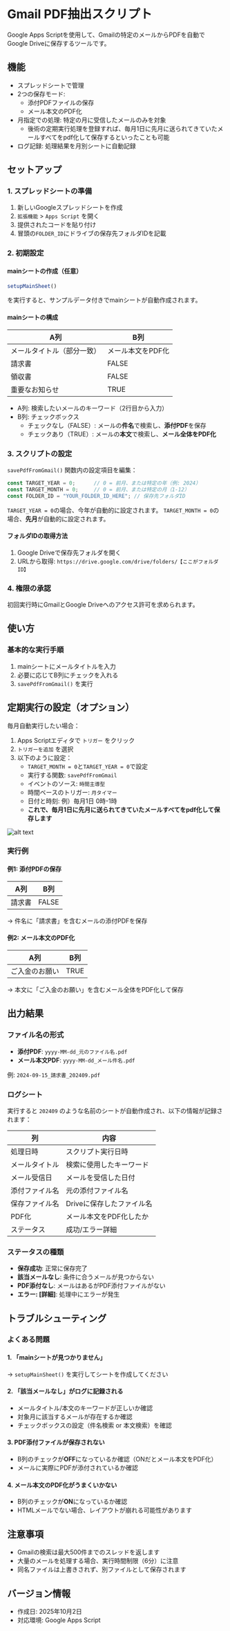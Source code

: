 # Gmail PDF抽出スクリプト

Google Apps Scriptを使用して、Gmailの特定のメールからPDFを自動でGoogle Driveに保存するツールです。

## 機能

- スプレッドシートで管理
- 2つの保存モード:
  - 添付PDFファイルの保存
  - メール本文のPDF化
- 月指定での処理: 特定の月に受信したメールのみを対象
  - 後術の定期実行処理を登録すれば、毎月1日に先月に送られてきていたメールすべてをpdf化して保存するといったことも可能
- ログ記録: 処理結果を月別シートに自動記録

## セットアップ

### 1. スプレッドシートの準備

1. 新しいGoogleスプレッドシートを作成
2. `拡張機能` > `Apps Script` を開く
3. 提供されたコードを貼り付け
4. 冒頭の`FOLDER_ID`にドライブの保存先フォルダIDを記載

### 2. 初期設定

#### mainシートの作成（任意）

```javascript
setupMainSheet()
```

を実行すると、サンプルデータ付きでmainシートが自動作成されます。

#### mainシートの構成

| A列 | B列 |
|-----|-----|
| メールタイトル（部分一致） | メール本文をPDF化 |
| 請求書 | FALSE |
| 領収書 | FALSE |
| 重要なお知らせ | TRUE |

- A列: 検索したいメールのキーワード（2行目から入力）
- B列: チェックボックス
  - チェックなし（FALSE）: メールの**件名**で検索し、**添付PDF**を保存
  - チェックあり（TRUE）: メールの**本文**で検索し、**メール全体をPDF化**

### 3. スクリプトの設定

`savePdfFromGmail()` 関数内の設定項目を編集：

```javascript
const TARGET_YEAR = 0;      // 0 = 前月、または特定の年（例: 2024）
const TARGET_MONTH = 0;     // 0 = 前月、または特定の月（1-12）
const FOLDER_ID = "YOUR_FOLDER_ID_HERE"; // 保存先フォルダID
```
`TARGET_YEAR = 0`の場合、今年が自動的に設定されます。
`TARGET_MONTH = 0`の場合、**先月**が自動的に設定されます。


#### フォルダIDの取得方法

1. Google Driveで保存先フォルダを開く
2. URLから取得: `https://drive.google.com/drive/folders/【ここがフォルダID】`

### 4. 権限の承認

初回実行時にGmailとGoogle Driveへのアクセス許可を求められます。

## 使い方

### 基本的な実行手順

1. mainシートにメールタイトルを入力
2. 必要に応じてB列にチェックを入れる
3. `savePdfFromGmail()` を実行

## 定期実行の設定（オプション）

毎月自動実行したい場合：

1. Apps Scriptエディタで `トリガー` をクリック
2. `トリガーを追加` を選択
3. 以下のように設定：
   - `TARGET_MONTH = 0`と`TARGET_YEAR = 0`で設定
   - 実行する関数: `savePdfFromGmail`
   - イベントのソース: `時間主導型`
   - 時間ベースのトリガー: `月タイマー`
   - 日付と時刻: 例）毎月1日 0時-1時
   - **これで、毎月1日に先月に送られてきていたメールすべてをpdf化して保存します**

![alt text](image.png)


### 実行例

#### 例1: 添付PDFの保存

| A列 | B列 |
|-----|-----|
| 請求書 | FALSE |

→ 件名に「請求書」を含むメールの添付PDFを保存

#### 例2: メール本文のPDF化

| A列 | B列 |
|-----|-----|
| ご入金のお願い | TRUE |

→ 本文に「ご入金のお願い」を含むメール全体をPDF化して保存

## 出力結果

### ファイル名の形式

- **添付PDF**: `yyyy-MM-dd_元のファイル名.pdf`
- **メール本文PDF**: `yyyy-MM-dd_メール件名.pdf`

例: `2024-09-15_請求書_202409.pdf`

### ログシート

実行すると `202409` のような名前のシートが自動作成され、以下の情報が記録されます：

| 列 | 内容 |
|---|------|
| 処理日時 | スクリプト実行日時 |
| メールタイトル | 検索に使用したキーワード |
| メール受信日 | メールを受信した日付 |
| 添付ファイル名 | 元の添付ファイル名 |
| 保存ファイル名 | Driveに保存したファイル名 |
| PDF化 | メール本文をPDF化したか |
| ステータス | 成功/エラー詳細 |

### ステータスの種類

- **保存成功**: 正常に保存完了
- **該当メールなし**: 条件に合うメールが見つからない
- **PDF添付なし**: メールはあるがPDF添付ファイルがない
- **エラー: [詳細]**: 処理中にエラーが発生

## トラブルシューティング

### よくある問題

#### 1. 「mainシートが見つかりません」

→ `setupMainSheet()` を実行してシートを作成してください

#### 2. 「該当メールなし」がログに記録される

- メールタイトル/本文のキーワードが正しいか確認
- 対象月に該当するメールが存在するか確認
- チェックボックスの設定（件名検索 or 本文検索）を確認

#### 3. PDF添付ファイルが保存されない

- B列のチェックが**OFF**になっているか確認（ONだとメール本文をPDF化）
- メールに実際にPDFが添付されているか確認

#### 4. メール本文のPDF化がうまくいかない

- B列のチェックが**ON**になっているか確認
- HTMLメールでない場合、レイアウトが崩れる可能性があります

## 注意事項

- Gmailの検索は最大500件までのスレッドを返します
- 大量のメールを処理する場合、実行時間制限（6分）に注意
- 同名ファイルは上書きされず、別ファイルとして保存されます

## バージョン情報

- 作成日: 2025年10月2日
- 対応環境: Google Apps Script

